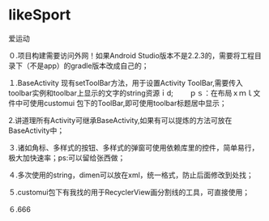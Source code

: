 # likeSport
爱运动

０.项目构建需要访问外网！如果Android Studio版本不是2.2.3的，需要将工程目录下（不是app）的gradle版本改成自己的；

１.BaseActivity 现有setToolBar方法，用于设置Activity ToolBar,需要传入toolbar实例和toolbar上显示的文字的string资源ｉd;
　　ｐｓ：在布局ｘｍｌ文件中可使用customui 包下的ToolBar,即可使用toolbar标题居中显示；

2.讲道理所有Activity可继承BaseActivity,如果有可以提炼的方法可放在BaseActivity中；

３.诸如角标、多样式的按钮、多样式的弹窗可使用依赖库里的控件，简单易行，极大加快速率；ps:可以留给张西做；

４.多次使用的string，dimen可以放在xml，统一格式，防止后面修改到处找；

５.customui包下有我找的用于RecyclerView画分割线的工具，可直接使用；

６.666
